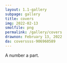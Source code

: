 ```yaml
---
layout: 1.1-gallery
subpage: gallery
title: covers
img: 2022-02-13
smolfile: png
permalink: /gallery/covers
drawnon: February 13, 2022
da: coverssss-906960589
---
```

<!--add dA-->
A number a part.